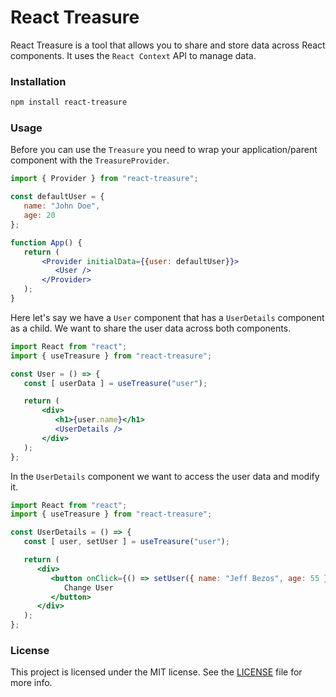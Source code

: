 # React Treasure

React Treasure is a tool that allows you to share and store data across React components. It uses the `React Context` API to manage data.

### Installation

```bash
npm install react-treasure
```

### Usage

Before you can use the `Treasure` you need to wrap your application/parent component with the `TreasureProvider`.

```jsx
import { Provider } from "react-treasure";

const defaultUser = {
   name: "John Doe",
   age: 20
};

function App() {
   return (
       <Provider initialData={{user: defaultUser}}>
          <User />
       </Provider>
   );
}
```

Here let's say we have a `User` component that has a `UserDetails` component as a child. We want to share the user data across both components.

```jsx
import React from "react";
import { useTreasure } from "react-treasure";

const User = () => {
   const [ userData ] = useTreasure("user");

   return (
       <div>
          <h1>{user.name}</h1>
          <UserDetails />
       </div>
   );
};
```

In the `UserDetails` component we want to access the user data and modify it.

```jsx
import React from "react";
import { useTreasure } from "react-treasure";

const UserDetails = () => {
   const [ user, setUser ] = useTreasure("user");

   return (
      <div>
         <button onClick={() => setUser({ name: "Jeff Bezos", age: 55 })}>
            Change User
         </button>
      </div>
   );
};
```

### License

This project is licensed under the MIT license. See the [LICENSE](LICENSE) file for more info.
